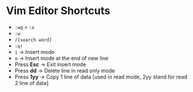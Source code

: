 
# Vim Editor Shortcuts

- `:wq`  =  `:x`
- `:w`
- `/[search word]`
- `:q!`
- `i` -> Insert mode
- `o` -> Insert mode at the end of new line
- Press **Esc** -> Exit insert mode
- Press **dd** -> Delete line in read only mode
- Press **1yy** -> Copy 1 line of data [used in read mode, 2yy stand for read 2 line of data]